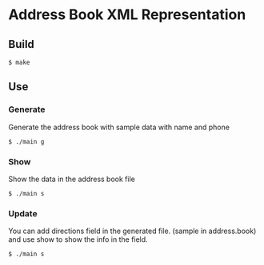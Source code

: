 # Address Book XML Representation
## Build
```console
$ make
```

## Use
### Generate
Generate the address book with sample data with name and phone
```console
$ ./main g
```

### Show
Show the data in the address book file
```console
$ ./main s
```

### Update
You can add directions field in the generated file. (sample in address.book)
and use show to show the info in the field.
```console
$ ./main s
```
